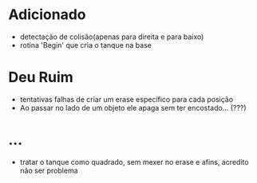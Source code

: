 # Adicionado 
- detectação de colisão(apenas para direita e para baixo)
- rotina 'Begin' que cria o tanque na base

# Deu Ruim
- tentativas falhas de criar um erase específico para cada posição
- Ao passar no lado de um objeto ele apaga sem ter encostado... (???)

# ...
- tratar o tanque como quadrado, sem mexer no erase e afins, acredito não ser problema
